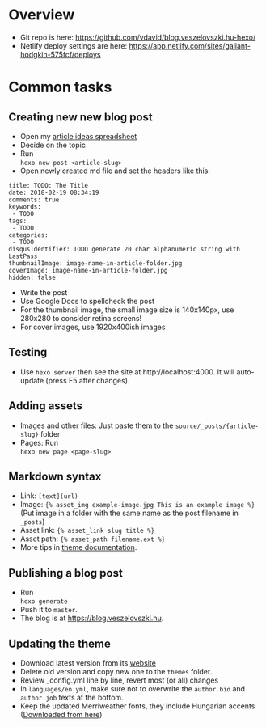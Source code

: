 # Overview

- Git repo is here: https://github.com/vdavid/blog.veszelovszki.hu-hexo/
- Netlify deploy settings are here: https://app.netlify.com/sites/gallant-hodgkin-575fcf/deploys

# Common tasks
## Creating new new blog post

- Open my [article ideas spreadsheet](https://docs.google.com/spreadsheets/d/1oxPuH4ZkkKty4QoBaoM27OCdgCCKFu4WHwZYn9XLn1M/edit#gid=0)
- Decide on the topic
- Run<br>`hexo new post <article-slug>`
- Open newly created md file and set the headers like this:
```
title: TODO: The Title
date: 2018-02-19 08:34:19
comments: true
keywords:
 - TODO
tags:
 - TODO
categories:
 - TODO
disqusIdentifier: TODO generate 20 char alphanumeric string with LastPass
thumbnailImage: image-name-in-article-folder.jpg
coverImage: image-name-in-article-folder.jpg
hidden: false
```
- Write the post
- Use Google Docs to spellcheck the post
- For the thumbnail image, the small image size is 140x140px, use 280x280 to consider retina screens!
- For cover images, use 1920x400ish images

## Testing
- Use `hexo server` then see the site at http://localhost:4000. It will auto-update (press F5 after changes). 

## Adding assets
- Images and other files: Just paste them to the `source/_posts/{article-slug}` folder
- Pages: Run<br>`hexo new page <page-slug>`

## Markdown syntax

- Link: `[text](url)`
- Image: `{% asset_img example-image.jpg This is an example image %}`
  (Put image in a folder with the same name as the post filename in `_posts`)
- Asset link: `{% asset_link slug title %}`
- Asset path: `{% asset_path filename.ext %}`
- More tips in [theme documentation](https://github.com/LouisBarranqueiro/hexo-theme-tranquilpeak/blob/master/DOCUMENTATION.md).

## Publishing a blog post

- Run<br>`hexo generate`
- Push it to `master`.
- The blog is at https://blog.veszelovszki.hu.

## Updating the theme

- Download latest version from its [website](https://github.com/LouisBarranqueiro/hexo-theme-tranquilpeak/blob/master/)
- Delete old version and copy new one to the `themes` folder.
- Review _config.yml line by line, revert most (or all) changes
- In `languages/en.yml`, make sure not to overwrite the `author.bio` and `author.job` texts at the bottom.
- Keep the updated Merriweather fonts, they include Hungarian accents ([Downloaded from here](https://fonts.google.com/specimen/Merriweather?selection.family=Merriweather:300,300i,400,400i,700,700i))